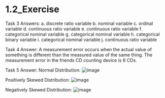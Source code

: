 # 1.2_Exercise

Task 3 Answers:
a. discrete ratio variable
b. nominal variable
c. ordinal variable
d. continuous ratio variable
e. continuous ratio variable
f. categorical nominal variable
g. categorical nominal variable
h. categorical binary variable
i. categorical nominal variable
j. continuous ratio variable

Task 4 Answer:
A measurement error occurs when the actual value of something is different than the measured value of the same thing.
The measurement error in the friends CD counting device is 6 CDs.

Task 5 Answer:
Normal Distribution:
![image](https://user-images.githubusercontent.com/89809634/144720134-0001b0d2-b776-4a7b-b05b-2565a29ed9a6.png)

Positively Skewed Distribution:
![image](https://user-images.githubusercontent.com/89809634/144720143-31649b63-d19f-4ace-9a42-4c1a70d84dee.png)

Negatively Skewed Distribution:
![image](https://user-images.githubusercontent.com/89809634/144720151-fb884fd7-e5ca-4378-b230-33c66fbeac76.png)
